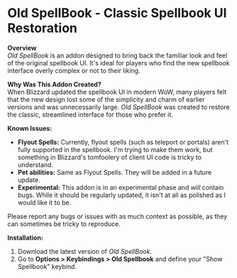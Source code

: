 Old SpellBook - Classic Spellbook UI Restoration
================================================

**Overview**  
_Old SpellBook_ is an addon designed to bring back the familiar look and feel of the original spellbook UI. It's ideal for players who find the new spellbook interface overly complex or not to their liking.

**Why Was This Addon Created?**  
When Blizzard updated the spellbook UI in modern WoW, many players felt that the new design lost some of the simplicity and charm of earlier versions and was unnecessarily large. _Old SpellBook_ was created to restore the classic, streamlined interface for those who prefer it.

**Known Issues:**

*   **Flyout Spells:** Currently, flyout spells (such as teleport or portals) aren't fully supported in the spellbook. I'm trying to make them work, but something in Blizzard's tomfoolery of client UI code is tricky to understand.
*   **Pet abilities:** Same as Flyout Spells. They will be added in a future update.
*   **Experimental:** This addon is in an experimental phase and _will_ contain bugs. While it should be regularly updated, it isn't at all as polished as I would like it to be.

Please report any bugs or issues with as much context as possible, as they can sometimes be tricky to reproduce.

**Installation:**

1.  Download the latest version of _Old SpellBook_.
2.  Go to **Options > Keybindings > Old Spellbook** and define your "Show Spellbook" keybind.